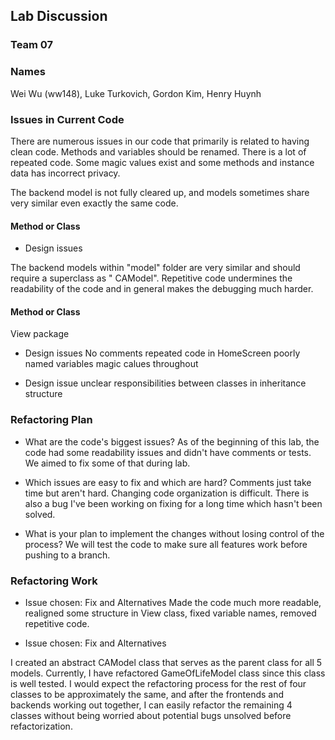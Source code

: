 ## Lab Discussion

### Team 07

### Names

Wei Wu (ww148), Luke Turkovich, Gordon Kim, Henry Huynh

### Issues in Current Code

There are numerous issues in our code that primarily is related to having clean code. Methods and
variables should be renamed. There is a lot of repeated code. Some magic values exist and some
methods and instance data has incorrect privacy.

The backend model is not fully cleared up, and models sometimes share very similar even exactly the
same code.

#### Method or Class

* Design issues

The backend models within "model" folder are very similar and should require a superclass as "
CAModel". Repetitive code undermines the readability of the code and in general makes the debugging
much harder.

#### Method or Class

View package

* Design issues No comments repeated code in HomeScreen poorly named variables magic calues
  throughout

* Design issue unclear responsibilities between classes in inheritance structure

### Refactoring Plan

* What are the code's biggest issues? As of the beginning of this lab, the code had some readability
  issues and didn't have comments or tests. We aimed to fix some of that during lab.

* Which issues are easy to fix and which are hard? Comments just take time but aren't hard. Changing
  code organization is difficult. There is also a bug I've been working on fixing for a long time
  which hasn't been solved.

* What is your plan to implement the changes without losing control of the process? We will test the
  code to make sure all features work before pushing to a branch.

### Refactoring Work

* Issue chosen: Fix and Alternatives Made the code much more readable, realigned some structure in
  View class, fixed variable names, removed repetitive code.


* Issue chosen: Fix and Alternatives

I created an abstract CAModel class that serves as the parent class for all 5 models. Currently, I
have refactored GameOfLifeModel class since this class is well tested. I would expect the
refactoring process for the rest of four classes to be approximately the same, and after the
frontends and backends working out together, I can easily refactor the remaining 4 classes without
being worried about potential bugs unsolved before refactorization. 